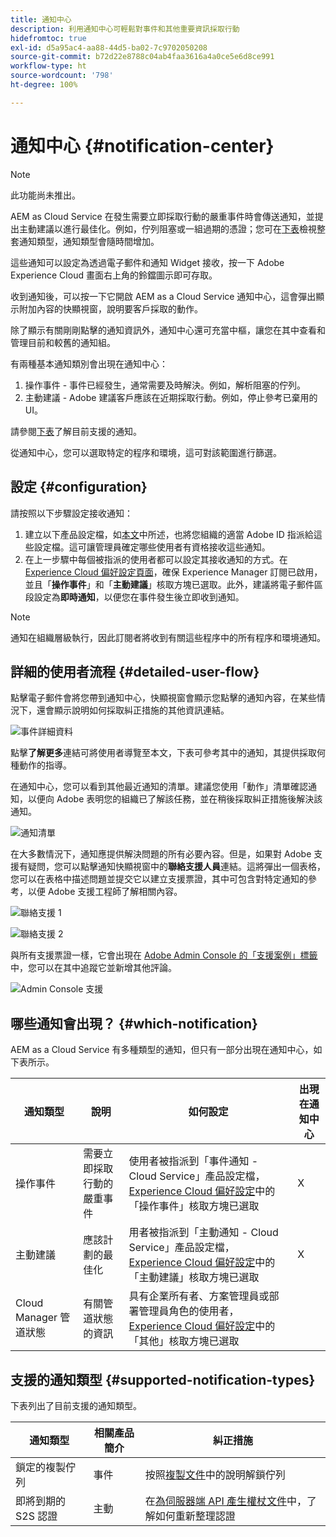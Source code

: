 ```yaml
---
title: 通知中心
description: 利用通知中心可輕鬆對事件和其他重要資訊採取行動
hidefromtoc: true
exl-id: d5a95ac4-aa88-44d5-ba02-7c9702050208
source-git-commit: b72d22e8788c04ab4faa3616a4a0ce5e6d8ce991
workflow-type: ht
source-wordcount: '798'
ht-degree: 100%

---
```


# 通知中心 {#notification-center}

>[!NOTE]
>此功能尚未推出。

AEM as Cloud Service 在發生需要立即採取行動的嚴重事件時會傳送通知，並提出主動建議以進行最佳化。例如，佇列阻塞或一組過期的憑證；您可在[下表](#supported-notification-types)檢視整套通知類型，通知類型會隨時間增加。

這些通知可以設定為透過電子郵件和通知 Widget 接收，按一下 Adobe Experience Cloud 畫面右上角的鈴鐺圖示即可存取。

收到通知後，可以按一下它開啟 AEM as a Cloud Service 通知中心，這會彈出顯示附加內容的快顯視窗，說明要客戶採取的動作。

除了顯示有關剛剛點擊的通知資訊外，通知中心還可充當中樞，讓您在其中查看和管理目前和較舊的通知組。<!-- It can be accessed directly at the url TBD (Alexandru: I'm intentionally keeping it TBD for now so customers don't find it) -->

有兩種基本通知類別會出現在通知中心：

1. 操作事件 - 事件已經發生，通常需要及時解決。例如，解析阻塞的佇列。
1. 主動建議 - Adobe 建議客戶應該在近期採取行動。例如，停止參考已棄用的 UI。

請參閱[下表](#supported-notification-types)了解目前支援的通知。

從通知中心，您可以選取特定的程序和環境，這可對該範圍進行篩選。

## 設定 {#configuration}

請按照以下步驟設定接收通知：

1. 建立以下產品設定檔，如[本文](/help/journey-onboarding/notification-profiles.md)中所述，也將您組織的適當 Adobe ID 指派給這些設定檔。這可讓管理員確定哪些使用者有資格接收這些通知。
1. 在上一步驟中每個被指派的使用者都可以設定其接收通知的方式。在 [Experience Cloud 偏好設定頁面](https://experience.adobe.com/preferences/notification-section)，確保 Experience Manager 訂閱已啟用，並且「**操作事件**」和「**主動建議**」核取方塊已選取。此外，建議將電子郵件區段設定為&#x200B;**即時通知**，以便您在事件發生後立即收到通知。

>[!NOTE]
>通知在組織層級執行，因此訂閱者將收到有關這些程序中的所有程序和環境通知。

## 詳細的使用者流程 {#detailed-user-flow}

點擊電子郵件會將您帶到通知中心，快顯視窗會顯示您點擊的通知內容，在某些情況下，還會顯示說明如何採取糾正措施的其他資訊連結。

![事件詳細資料](/help/operations/assets/incident-details.png)

點擊&#x200B;**了解更多**&#x200B;連結可將使用者導覽至本文，下表可參考其中的通知，其提供採取何種動作的指導。

在通知中心，您可以看到其他最近通知的清單。建議您使用「動作」清單確認通知，以便向 Adobe 表明您的組織已了解該任務，並在稍後採取糾正措施後解決該通知。

![通知清單](/help/operations/assets/notification-list.png)

在大多數情況下，通知應提供解決問題的所有必要內容。但是，如果對 Adobe 支援有疑問，您可以點擊通知快顯視窗中的&#x200B;**聯絡支援人員**&#x200B;連結。這將彈出一個表格，您可以在表格中描述問題並提交它以建立支援票證，其中可包含對特定通知的參考，以便 Adobe 支援工程師了解相關內容。

![聯絡支援 1](/help/operations/assets/contact-support1.png)

![聯絡支援 2](/help/operations/assets/contact-support2.png)

與所有支援票證一樣，它會出現在 [Adobe Admin Console 的「支援案例」標籤](https://helpx.adobe.com/enterprise/using/support-for-enterprise.html)中，您可以在其中追蹤它並新增其他評論。

![Admin Console 支援](/help/operations/assets/admin-console-support.png)

## 哪些通知會出現？ {#which-notification}

AEM as a Cloud Service 有多種類型的通知，但只有一部分出現在通知中心，如下表所示。

| 通知類型 | 說明 | 如何設定 | 出現在通知中心 |
|---|---|---|---|
| 操作事件 | 需要立即採取行動的嚴重事件 | 使用者被指派到「事件通知 - Cloud Service」產品設定檔，[Experience Cloud 偏好設定](https://experience.adobe.com/preferences)中的「操作事件」核取方塊已選取 | X |
| 主動建議 | 應該計劃的最佳化 | 用者被指派到「主動通知 - Cloud Service」產品設定檔，[Experience Cloud 偏好設定](https://experience.adobe.com/preferences)中的「主動建議」核取方塊已選取 | X |
| Cloud Manager 管道狀態 | 有關管道狀態的資訊 | 具有企業所有者、方案管理員或部署管理員角色的使用者，[Experience Cloud 偏好設定](https://experience.adobe.com/preferences)中的「其他」核取方塊已選取 |  |

## 支援的通知類型 {#supported-notification-types}

下表列出了目前支援的通知類型。

| 通知類型 | 相關產品簡介 | 糾正措施 |
|---|---|---|
| 鎖定的複製佇列 | 事件 | 按照[複製文件](/help/operations/replication.md#troubleshooting)中的說明解鎖佇列 |
| 即將到期的 S2S 認證 | 主動 | 在[為伺服器端 API 產生權杖文件](/help/implementing/developing/introduction/generating-access-tokens-for-server-side-apis.md#refresh-credentials)中，了解如何重新整理認證 |


